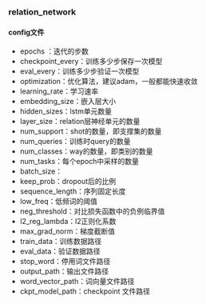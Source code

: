 ### relation_network


#### config文件
* epochs ：迭代的步数
* checkpoint_every：训练多少步保存一次模型
* eval_every：训练多少步验证一次模型
* optimization：优化算法，建议adam，一般都能快速收敛
* learning_rate：学习速率
* embedding_size：嵌入层大小
* hidden_sizes：lstm单元数量
* layer_size：relation层神经单元的数量
* num_support：shot的数量，即支撑集的数量
* num_queries：训练时query的数量
* num_classes：way的数量，即类别的数量
* num_tasks：每个epoch中采样的数量
* batch_size：
* keep_prob：dropout后的比例
* sequence_length：序列固定长度
* low_freq：低频词的阈值
* neg_threshold：对比损失函数中的负例临界值
* l2_reg_lambda：l2正则化系数
* max_grad_norm：梯度截断值
* train_data：训练数据路径
* eval_data：验证数据路径
* stop_word：停用词文件路径
* output_path：输出文件路径
* word_vector_path：词向量文件路径
* ckpt_model_path：checkpoint 文件路径
